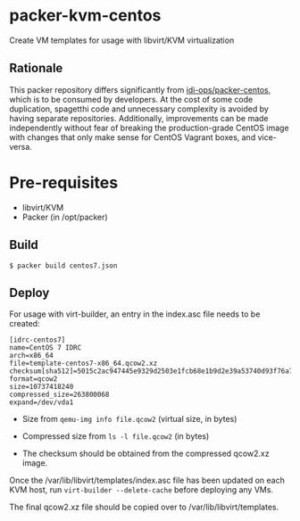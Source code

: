 # packer-kvm-centos

Create VM templates for usage with libvirt/KVM virtualization

## Rationale

This packer repository differs significantly from [idi-ops/packer-centos](https://github.com/idi-ops/packer-centos), which is to be consumed by developers. At the cost of some code duplication, spagetthi code and unnecessary complexity is avoided by having separate repositories. Additionally, improvements can be made independently without fear of breaking the production-grade CentOS image with changes that only make sense for CentOS Vagrant boxes, and vice-versa.

# Pre-requisites

 * libvirt/KVM
 * Packer (in /opt/packer)


## Build

```
$ packer build centos7.json
```

## Deploy

For usage with virt-builder, an entry in the index.asc file needs to be created:

```
[idrc-centos7]
name=CentOS 7 IDRC
arch=x86_64
file=template-centos7-x86_64.qcow2.xz
checksum[sha512]=5015c2ac947445e9329d2503e1fcb68e1b9d2e39a53740d93f76a701709c26f73900a7e6df9825b32089ecb98fa7f9ded6898e0890651125f55903ab559094a5
format=qcow2
size=10737418240
compressed_size=263800068
expand=/dev/vda1
```

 * Size from `qemu-img info file.qcow2` (virtual size, in bytes)

 * Compressed size from `ls -l file.qcow2` (in bytes)

 * The checksum should be obtained from the compressed qcow2.xz image.

Once the /var/lib/libvirt/templates/index.asc file has been updated on each KVM host, run `virt-builder --delete-cache` before deploying any VMs.

The final qcow2.xz file should be copied over to /var/lib/libvirt/templates.
